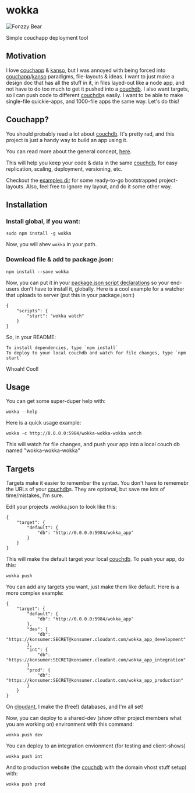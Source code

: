 # wokka

![Fonzzy Bear][fozzy]

Simple couchapp deployment tool

## Motivation

I love [couchapp][couchapp] & [kanso][kanso], but I was annoyed with being forced into [couchapp][couchapp]/[kanso][kanso] paradigms, file-layouts & ideas.  I want to just make a design doc that has all the stuff in it, in files layed-out like a node app, and not have to do too much to get it pushed into a [couchdb][couchdb]. I also want targets, so I can push code to different [couchdb][couchdb]s easily. I want to be able to make single-file quickie-apps, and 1000-file apps the same way. Let's do this!

## Couchapp?

You should probably read a lot about [couchdb][couchdb]. It's pretty rad, and this project is just a handy way to build an app using it.

You can read more about the general concept, [here](http://couchapp.org/).

This will help you keep your code & data in the same [couchdb][couchdb], for easy replication, scaling, deployment, versioning, etc.

Checkout the [examples dir][examples] for some ready-to-go bootstrapped project-layouts. Also, feel free to ignore my layout, and do it some other way.

## Installation

### Install global, if you want:
    sudo npm install -g wokka

Now, you will ahev `wokka` in your path.

### Download file & add to package.json:

    npm install --save wokka

Now, you can put it in your [package.json script declarations][script_ref] so your end-users don't have to install it, globally. Here is a cool example for a watcher that uploads to server (put this in your package.json:)


    {
        "scripts": {
            "start": "wokka watch"
        }
    }


So, in your README:

    To install dependencies, type `npm install`
    To deploy to your local couchdb and watch for file changes, type `npm start`

Whoah! Cool!


## Usage

You can get some super-duper help with:

    wokka --help

Here is a quick usage example:

    wokka -c http://0.0.0.0:5984/wokka-wokka-wokka watch

This will watch for file changes, and push your app into a local couch db named "wokka-wokka-wokka"


## Targets

Targets make it easier to remember the syntax. You don't have to rememebr the URLs of your [couchdb][couchdb]s. They are optional, but save me lots of time/mistakes, I'm sure.

Edit your projects .wokka.json to look like this:

    {
        "target": {
            "default": {
                "db": "http://0.0.0.0:5984/wokka_app"
            }
        }
    }

This will make the default target your local [couchdb][couchdb]. To push your app, do this:

    wokka push


You can add any targets you want, just make them like default. Here is a more complex example:

    {
        "target": {
            "default": {
                "db": "http://0.0.0.0:5984/wokka_app"
            },
            "dev": {
                "db": "https://konsumer:SECRET@konsumer.cloudant.com/wokka_app_development"
            },
            "int": {
                "db": "https://konsumer:SECRET@konsumer.cloudant.com/wokka_app_integration"
            }
            "prod": {
                "db": "https://konsumer:SECRET@konsumer.cloudant.com/wokka_app_production"
            }
        }
    }

On [cloudant][cloudant], I make the (free!) databases, and I'm all set!

Now, you can deploy to a shared-dev (show other project members what you are working on) environment with this command:

    wokka push dev

You can deploy to an integration envionment (for testing and client-shows)

    wokka push int

And to production website (the [couchdb][couchdb] with the domain vhost stuff setup) with:

    wokka push prod


[couchapp]: https://github.com/mikeal/node.couchapp.js
[kanso]: http://kan.so/
[couchapp]: http://kan.so/
[cloudant]: https://cloudant.com/
[script_ref]: https://npmjs.org/doc/scripts.html
[couchdb]: http://couchdb.apache.org/

[examples]: https://github.com/konsumer/wokka/blob/master/examples
[fozzy]: http://images2.wikia.nocookie.net/__cb20101016002719/muppet/images/9/98/Fozziehole.jpg "Ahh, a bear in his natural habitat - a Studebaker."

